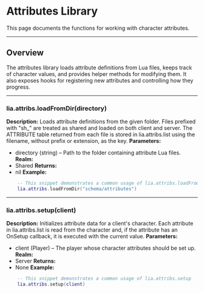 # Attributes Library

This page documents the functions for working with character attributes.

---

## Overview

The attributes library loads attribute definitions from Lua files, keeps track of character values, and provides helper methods for modifying them. It also exposes hooks for registering new attributes and controlling how they progress.

---

### lia.attribs.loadFromDir(directory)

    
**Description:**
Loads attribute definitions from the given folder. Files prefixed
with "sh_" are treated as shared and loaded on both client and
server. The ATTRIBUTE table returned from each file is stored in
lia.attribs.list using the filename, without prefix or extension,
as the key.
**Parameters:**
* directory (string) – Path to the folder containing attribute Lua files.
**Realm:**
* Shared
**Returns:**
* nil
**Example:**
```lua
    -- This snippet demonstrates a common usage of lia.attribs.loadFromDir
    lia.attribs.loadFromDir("schema/attributes")
```

---


### lia.attribs.setup(client)

    
**Description:**
Initializes attribute data for a client's character. Each attribute in
lia.attribs.list is read from the character and, if the attribute has
an OnSetup callback, it is executed with the current value.
**Parameters:**
* client (Player) – The player whose character attributes should be set up.
**Realm:**
* Server
**Returns:**
* None
**Example:**
```lua
    -- This snippet demonstrates a common usage of lia.attribs.setup
    lia.attribs.setup(client)
```
